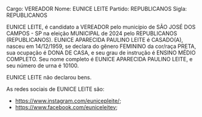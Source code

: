 Cargo: VEREADOR
Nome: EUNICE LEITE
Partido: REPUBLICANOS
Sigla: REPUBLICANOS

EUNICE LEITE, é candidato a VEREADOR pelo município de SÃO JOSÉ DOS CAMPOS - SP na eleição MUNICIPAL de 2024 pelo REPUBLICANOS (REPUBLICANOS).
EUNICE APARECIDA PAULINO LEITE é CASADO(A), nasceu em 14/12/1959, se declara do gênero FEMININO da cor/raça PRETA, sua ocupação é DONA DE CASA, e seu grau de instrução é ENSINO MÉDIO COMPLETO.
Seu nome completo é EUNICE APARECIDA PAULINO LEITE, e seu número de urna é 10100.

EUNICE LEITE não declarou bens.


As redes sociais de EUNICE LEITE são:
- https://www.instagram.com/eunicepleite/;
- https://www.facebook.com/euniceleitev;